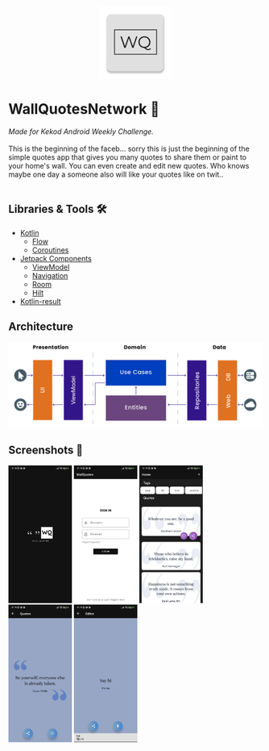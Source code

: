 <div align="center"><img src="https://github.com/Web0zz/WallQuotesNetwork/blob/master/readmeImages/ic_launcher.png"></div>

# WallQuotesNetwork 📜
<i>Made for Kekod Android Weekly Challenge.</i>
<br><br>
This is the beginning of the faceb... sorry this is just the beginning of the simple quotes app that gives you many quotes to share them or paint to your home's wall. You can even create and edit new quotes. Who knows maybe one day a someone also will like your quotes like on twit..
<br><br>

## Libraries & Tools 🛠️
- [Kotlin](https://kotlinlang.org/docs/home.html)
  - [Flow](https://developer.android.com/kotlin/flow)
  - [Coroutines](https://developer.android.com/kotlin/coroutines)
- [Jetpack Components](https://developer.android.com/jetpack)
  - [ViewModel](https://developer.android.com/topic/libraries/architecture/viewmodel)
  - [Navigation](https://developer.android.com/guide/navigation/navigation-getting-started) 
  - [Room](https://developer.android.com/training/data-storage/room) 
  - [Hilt](https://developer.android.com/training/dependency-injection)
- [Kotlin-result](https://github.com/michaelbull/kotlin-result)

## Architecture
![ic_launcher](https://github.com/Web0zz/WallQuotesNetwork/blob/master/readmeImages/arcihtecture.png)

## Screenshots 📱
<div>
<img width="25%" alt="splash-screen" src="https://github.com/Web0zz/WallQuotesNetwork/blob/master/readmeImages/splash.jpg" />
<img width="25%" alt="login-screen" src="https://github.com/Web0zz/WallQuotesNetwork/blob/master/readmeImages/login.jpg" />
<img width="25%" alt="home-screen" src="https://github.com/Web0zz/WallQuotesNetwork/blob/master/readmeImages/Home.jpg" />
<img width="25%" alt="quotes-screen" src="https://github.com/Web0zz/WallQuotesNetwork/blob/master/readmeImages/Slide.jpg" />
<img width="25%" alt="edit-screen" src="https://github.com/Web0zz/WallQuotesNetwork/blob/master/readmeImages/edit.jpg" />
</div>
